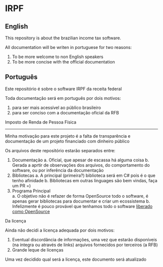 # IRPF

## English

This repository is about the brazilian income tax software.

All documentation will be writen in portuguese for two reasons:
1. To be more welcome to non English speakers
2. To be more concise with the official documentation

## Português
Este repositório é sobre o software IRPF da receita federal

Toda documentação será em português por dois motivos: 
1. para ser mais acessível ao público brasileiro
2. para ser conciso com a documentação oficial da RFB

Imposto de Renda de Pessoa Física

-------------------------------

Minha motivação para este projeto é a falta de transparência e documentação de um projeto financiado com dinheiro público

Os arquivos deste repositório estarão separados entre:
1. Documentação
  a. Oficial, que apesar de escassa há alguma coisa
  b. Gerada a aprtir de observações dos arquivos, do comportamento do software, ou por inferência da documentação
2. Bibliotecas
  a. A principal (primeira?) biblioteca será em C# pois é o que tenho afinidade
  b. Bibliotecas em outras linguages são bem vindas, faça um PR =)
3. Programa Principal \
  a. O objetivo não é refazer de forma OpenSource todo o software, é apenas gerar bibliotecas para documentar e criar um ecossistema
  b. Infelizmente é pouco provável que tenhamos todo o software [liberado como OpenSource](https://tiinside.com.br/12/06/2012/justica-nega-recurso-a-ativista-do-software-livre-para-declaracao-do-ir/)

Da licença

Ainda não decidi a licença adequada por dois motivos:
1. Eventual discordância de informações, uma vez que estarão disponíveis (na íntegra ou através de links) arquivos fornecidos por terceiros (a RFB)
2. Grande leque de licenças

Uma vez decidido qual será a licença, este documento será atualizado


